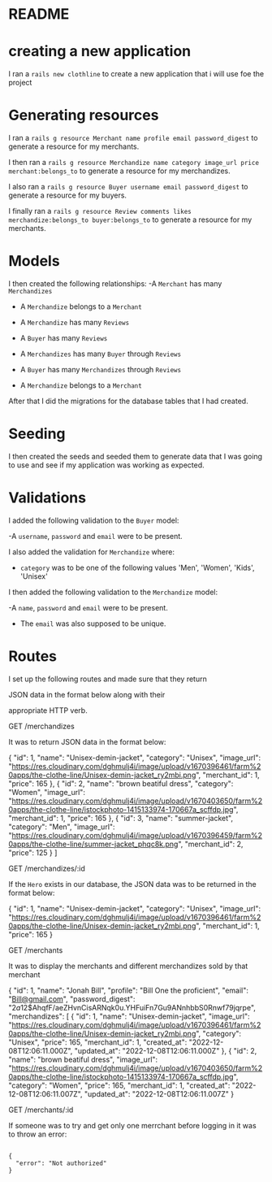 # README


# creating a new application

I ran a `rails new clothline` to create a new application that i will use foe the 
project

# Generating resources

I ran a `rails g resource Merchant name profile email password_digest` to generate
a resource for my merchants.

I then ran a `rails g resource Merchandize name category image_url price merchant:belongs_to` to generate a resource for my merchandizes.

I also ran a `rails g resource Buyer username email password_digest` to generate a resource for my buyers.

I finally ran a `rails g resource Review comments likes merchandize:belongs_to buyer:belongs_to` to generate a resource for my merchants.

# Models

I then created the following relationships:
-A `Merchant` has many `Merchandizes`

- A `Merchandize` belongs to a  `Merchant`

- A `Merchandize` has many  `Reviews`

- A `Buyer` has many  `Reviews`

- A `Merchandizes` has many `Buyer` through  `Reviews`

- A `Buyer` has many `Merchandizes` through  `Reviews`

- A `Merchandize` belongs to a  `Merchant`


After that I did the migrations for the database tables that I had created.

# Seeding
I then created the seeds and seeded them to generate data that I was going to use and see if my application was working as expected.

# Validations
I added the following validation to the `Buyer` model:

-A `username`, `password` and `email` were to be present. 

I also added the validation for `Merchandize` where:

- `category` was to be one of the following values 'Men', 'Women', 'Kids', 'Unisex' 

I then added the following validation to the `Merchandize` model:

-A `name`, `password` and `email` were to be present.

- The `email` was also supposed to be unique.



# Routes
I set up the following routes and made sure that they return

 JSON data in the format below along with their 
 
 appropriate HTTP verb.

GET /merchandizes

 It was to return JSON data in the format below:

{
    "id": 1,
    "name": "Unisex-demin-jacket",
    "category": "Unisex",
    "image_url": "https://res.cloudinary.com/dghmulj4i/image/upload/v1670396461/farm%20apps/the-clothe-line/Unisex-demin-jacket_ry2mbi.png",
    "merchant_id": 1,
    "price": 165
  },
  {
    "id": 2,
    "name": "brown beatiful dress",
    "category": "Women",
    "image_url": "https://res.cloudinary.com/dghmulj4i/image/upload/v1670403650/farm%20apps/the-clothe-line/istockphoto-1415133974-170667a_scffdp.jpg",
    "merchant_id": 1,
    "price": 165
  },
  {
    "id": 3,
    "name": "summer-jacket",
    "category": "Men",
    "image_url": "https://res.cloudinary.com/dghmulj4i/image/upload/v1670396459/farm%20apps/the-clothe-line/summer-jacket_phqc8k.png",
    "merchant_id": 2,
    "price": 125
  }
  ]
 

GET /merchandizes/:id

If the `Hero` exists in our database, the JSON data was to be returned in the format below:

 

{
  "id": 1,
  "name": "Unisex-demin-jacket",
  "category": "Unisex",
  "image_url": "https://res.cloudinary.com/dghmulj4i/image/upload/v1670396461/farm%20apps/the-clothe-line/Unisex-demin-jacket_ry2mbi.png",
  "merchant_id": 1,
  "price": 165
}


 GET /merchants

 It was to display the merchants and different merchandizes sold by that merchant


  {
    "id": 1,
    "name": "Jonah Bill",
    "profile": "Bill One the proficient",
    "email": "Bill@gmail.com",
    "password_digest": "$2a$12$AhqfF/aeZHvnCisARNqk0u.YHFuiFn7Gu9ANnhbbS0Rnwf79jqrpe",
    "merchandizes": [
      {
        "id": 1,
        "name": "Unisex-demin-jacket",
        "image_url": "https://res.cloudinary.com/dghmulj4i/image/upload/v1670396461/farm%20apps/the-clothe-line/Unisex-demin-jacket_ry2mbi.png",
        "category": "Unisex",
        "price": 165,
        "merchant_id": 1,
        "created_at": "2022-12-08T12:06:11.000Z",
        "updated_at": "2022-12-08T12:06:11.000Z"
      },
      {
        "id": 2,
        "name": "brown beatiful dress",
        "image_url": "https://res.cloudinary.com/dghmulj4i/image/upload/v1670403650/farm%20apps/the-clothe-line/istockphoto-1415133974-170667a_scffdp.jpg",
        "category": "Women",
        "price": 165,
        "merchant_id": 1,
        "created_at": "2022-12-08T12:06:11.007Z",
        "updated_at": "2022-12-08T12:06:11.007Z"
      }


 GET /merchants/:id

If someone was to try and get only one merrchant before logging in it was to throw an error:

```

{ 
  "error": "Not authorized"
}

```

